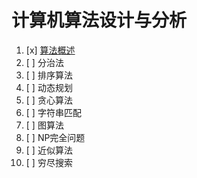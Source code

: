 # 计算机算法设计与分析

1. [x] [算法概述](计算机算法设计与分析/算法概述/)
2. [ ] 分治法
3. [ ] 排序算法
4. [ ] 动态规划
5. [ ] 贪心算法
6. [ ] 字符串匹配
7. [ ] 图算法
8. [ ] NP完全问题
9. [ ] 近似算法
10. [ ] 穷尽搜索